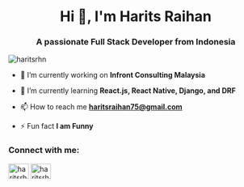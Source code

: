 <h1 align="center">Hi 👋, I'm Harits Raihan</h1>
<h3 align="center">A passionate Full Stack Developer from Indonesia</h3>


<p align="left"> <img src="https://komarev.com/ghpvc/?username=haritsrhn&label=Profile%20views&color=0e75b6&style=flat" alt="haritsrhn" /> </p>


- 🔭 I’m currently working on **Infront Consulting Malaysia**

- 🌱 I’m currently learning **React.js, React Native, Django, and DRF**

- 📫 How to reach me **haritsraihan75@gmail.com**

- ⚡ Fun fact **I am Funny**

<h3 align="left">Connect with me:</h3>
<p align="left">
<a href="https://www.linkedin.com/in/haritsrhn/" target="blank"><img align="center" src="https://raw.githubusercontent.com/rahuldkjain/github-profile-readme-generator/master/src/images/icons/Social/linked-in-alt.svg" alt="haritsrhn" height="30" width="40" /></a>
<a href="https://instagram.com/haritsrhn" target="blank"><img align="center" src="https://raw.githubusercontent.com/rahuldkjain/github-profile-readme-generator/master/src/images/icons/Social/instagram.svg" alt="haritsrhn" height="30" width="40" /></a>
</p>
